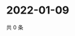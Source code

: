 # 2022-01-09

共 0 条

<!-- BEGIN WEIBO -->
<!-- 最后更新时间 Sun Jan 09 2022 20:18:52 GMT+0800 (China Standard Time) -->

<!-- END WEIBO -->
